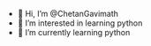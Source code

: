 - 👋 Hi, I’m @ChetanGavimath
- 👀 I’m interested in learning python
- 🌱 I’m currently learning python


<!---
ChetanGavimath/ChetanGavimath is a ✨ special ✨ repository because its `README.md` (this file) appears on your GitHub profile.
You can click the Preview link to take a look at your changes.
--->
